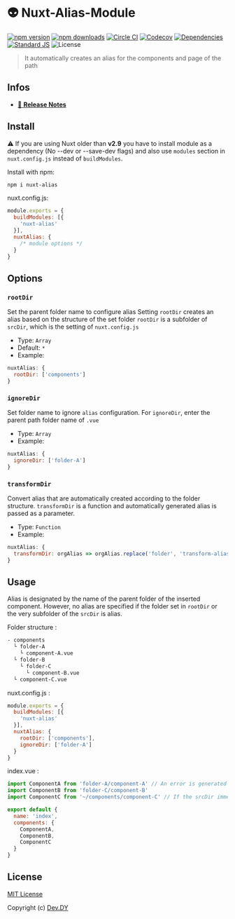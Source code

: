 # 👽 Nuxt-Alias-Module
[![npm version][npm-version-src]][npm-version-href]
[![npm downloads][npm-downloads-src]][npm-downloads-href]
[![Circle CI][circle-ci-src]][circle-ci-href]
[![Codecov][codecov-src]][codecov-href]
[![Dependencies][david-dm-src]][david-dm-href]
[![Standard JS][standard-js-src]][standard-js-href]
![License][license-src]

> It automatically creates an alias for the components and page of the path</a>

## Infos
- [📖 **Release Notes**](./CHANGELOG.md)

## Install
⚠️ If you are using Nuxt older than **v2.9** you have to install module as a dependency (No --dev or --save-dev flags) and also use `modules` section in` nuxt.config.js` instead of `buildModules`.

Install with npm:

```bash
npm i nuxt-alias
```

nuxt.config.js:

```js
module.exports = {
  buildModules: [{
    'nuxt-alias'
  }],
  nuxtAlias: {
    /* module options */
  }
}
```

## Options

### `rootDir`
Set the parent folder name to configure alias
Setting `rootDir` creates an alias based on the structure of the set folder
`rootDir` is a subfolder of `srcDir`, which is the setting of `nuxt.config.js`

- Type: `Array`
- Default: `*`
- Example:
```js
nuxtAlias: {
  rootDir: ['components']
}
```

### `ignoreDir`
Set folder name to ignore `alias` configuration. For `ignoreDir`, enter the parent path folder name of `.vue`

- Type: `Array`
- Example:
```js
nuxtAlias: {
  ignoreDir: ['folder-A']
}
```

### `transformDir`
Convert alias that are automatically created according to the folder structure.
`transformDir` is a function and automatically generated alias is passed as a parameter.

- Type: `Function`
- Example:
```js
nuxtAlias: {
  transformDir: orgAlias => orgAlias.replace('folder', 'transform-alias')
}
```

## Usage
Alias is designated by the name of the parent folder of the inserted component. However, no alias are specified if the folder set in `rootDir` or the very subfolder of the `srcDir` is alias.

Folder structure :
```bash
- components
  └ folder-A
    └ component-A.vue
  └ folder-B
    └ folder-C
      └ component-B.vue
  └ component-C.vue
```

nuxt.config.js :
```js
module.exports = {
  buildModules: [{
    'nuxt-alias'
  }],
  nuxtAlias: {
    rootDir: ['components'],
    ignoreDir: ['folder-A']
  }
}
```

index.vue :
```js
import ComponentA from 'folder-A/component-A' // An error is generated because it is a ignored folder.
import ComponentB from 'folder-C/component-B'
import ComponentC from '~/components/component-C' // If the srcDir immediate subfolder is alias, it does not specify alias.

export default {
  name: 'index',
  components: {
    ComponentA,
    ComponentB,
    ComponentC
  }
}
```

## License

[MIT License](./LICENSE)

Copyright (c) [Dev.DY](https://kdydesign.github.io/)

<!-- Badges -->
[npm-version-src]: https://img.shields.io/npm/v/nuxt-alias?style=flat-square
[npm-version-href]: https://npmjs.com/package/nuxt-alias
[npm-downloads-src]: https://img.shields.io/npm/dt/nuxt-alias?style=flat-square
[npm-downloads-href]: https://npmjs.com/package/nuxt-alias
[circle-ci-src]: https://img.shields.io/circleci/project/github/kdydesign/nuxt-alias-module/master.svg?style=flat-square
[circle-ci-href]: https://circleci.com/gh/kdydesign/nuxt-alias-module/tree/master
[codecov-src]: https://img.shields.io/codecov/c/github/kdydesign/nuxt-alias-module.svg?style=flat-square
[codecov-href]: https://codecov.io/gh/kdydesign/nuxt-alias-module
[david-dm-src]: https://david-dm.org/kdydesign/nuxt-alias-module/status.svg?style=flat-square
[david-dm-href]: https://david-dm.org/kdydesign/nuxt-alias-module
[standard-js-src]: https://img.shields.io/badge/code_style-standard-brightgreen.svg?style=flat-square
[standard-js-href]: https://standardjs.com
[license-src]: https://img.shields.io/npm/l/nuxt-alias?style=flat-square
